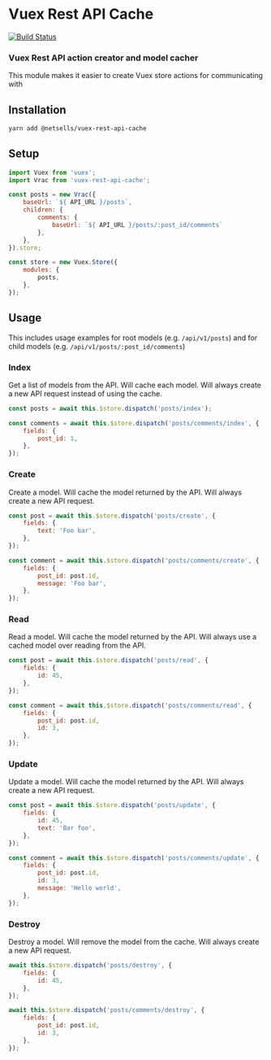 # Vuex Rest API Cache

[![Build Status](https://travis-ci.org/netsells/vuex-rest-api-cache.svg?branch=master)](https://travis-ci.org/netsells/vuex-rest-api-cache)

### Vuex Rest API action creator and model cacher

This module makes it easier to create Vuex store actions for communicating with

## Installation

```sh
yarn add @netsells/vuex-rest-api-cache
```

## Setup

```javascript
import Vuex from 'vuex';
import Vrac from 'vuex-rest-api-cache';

const posts = new Vrac({
    baseUrl: `${ API_URL }/posts`,
    children: {
        comments: {
            baseUrl: `${ API_URL }/posts/:post_id/comments`
        },
    },
}).store;

const store = new Vuex.Store({
    modules: {
        posts,
    },
});
```

## Usage

This includes usage examples for root models (e.g. `/api/v1/posts`) and for child models (e.g. `/api/v1/posts/:post_id/comments`)

### Index

Get a list of models from the API. Will cache each model. Will always create a
new API request instead of using the cache.

```javascript
const posts = await this.$store.dispatch('posts/index');

const comments = await this.$store.dispatch('posts/comments/index', {
    fields: {
        post_id: 1,
    },
});
```

### Create

Create a model. Will cache the model returned by the API. Will always create a
new API request.

```javascript
const post = await this.$store.dispatch('posts/create', {
    fields: {
        text: 'Foo bar',
    },
});

const comment = await this.$store.dispatch('posts/comments/create', {
    fields: {
        post_id: post.id,
        message: 'Foo bar',
    },
});
```

### Read

Read a model. Will cache the model returned by the API. Will always use a cached
model over reading from the API.

```javascript
const post = await this.$store.dispatch('posts/read', {
    fields: {
        id: 45,
    },
});

const comment = await this.$store.dispatch('posts/comments/read', {
    fields: {
        post_id: post.id,
        id: 3,
    },
});
```

### Update

Update a model. Will cache the model returned by the API. Will always create a
new API request.

```javascript
const post = await this.$store.dispatch('posts/update', {
    fields: {
        id: 45,
        text: 'Bar foo',
    },
});

const comment = await this.$store.dispatch('posts/comments/update', {
    fields: {
        post_id: post.id,
        id: 3,
        message: 'Hello world',
    },
});
```

### Destroy

Destroy a model. Will remove the model from the cache. Will always create a
new API request.

```javascript
await this.$store.dispatch('posts/destroy', {
    fields: {
        id: 45,
    },
});

await this.$store.dispatch('posts/comments/destroy', {
    fields: {
        post_id: post.id,
        id: 3,
    },
});
```
